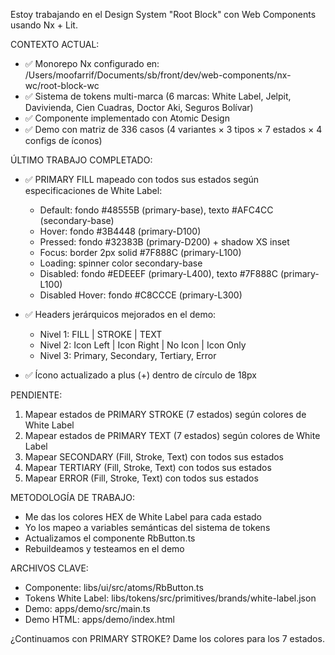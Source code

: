 Estoy trabajando en el Design System "Root Block" con Web Components usando Nx + Lit.

CONTEXTO ACTUAL:
- ✅ Monorepo Nx configurado en: /Users/moofarrif/Documents/sb/front/dev/web-components/nx-wc/root-block-wc
- ✅ Sistema de tokens multi-marca (6 marcas: White Label, Jelpit, Davivienda, Cien Cuadras, Doctor Aki, Seguros Bolívar)
- ✅ Componente <rb-button> implementado con Atomic Design
- ✅ Demo con matriz de 336 casos (4 variantes × 3 tipos × 7 estados × 4 configs de íconos)

ÚLTIMO TRABAJO COMPLETADO:
- ✅ PRIMARY FILL mapeado con todos sus estados según especificaciones de White Label:
  * Default: fondo #48555B (primary-base), texto #AFC4CC (secondary-base)
  * Hover: fondo #3B4448 (primary-D100)
  * Pressed: fondo #32383B (primary-D200) + shadow XS inset
  * Focus: border 2px solid #7F888C (primary-L100)
  * Loading: spinner color secondary-base
  * Disabled: fondo #EDEEEF (primary-L400), texto #7F888C (primary-L100)
  * Disabled Hover: fondo #C8CCCE (primary-L300)

- ✅ Headers jerárquicos mejorados en el demo:
  * Nivel 1: FILL | STROKE | TEXT
  * Nivel 2: Icon Left | Icon Right | No Icon | Icon Only
  * Nivel 3: Primary, Secondary, Tertiary, Error

- ✅ Ícono actualizado a plus (+) dentro de círculo de 18px

PENDIENTE:
1. Mapear estados de PRIMARY STROKE (7 estados) según colores de White Label
2. Mapear estados de PRIMARY TEXT (7 estados) según colores de White Label
3. Mapear SECONDARY (Fill, Stroke, Text) con todos sus estados
4. Mapear TERTIARY (Fill, Stroke, Text) con todos sus estados
5. Mapear ERROR (Fill, Stroke, Text) con todos sus estados

METODOLOGÍA DE TRABAJO:
- Me das los colores HEX de White Label para cada estado
- Yo los mapeo a variables semánticas del sistema de tokens
- Actualizamos el componente RbButton.ts
- Rebuildeamos y testeamos en el demo

ARCHIVOS CLAVE:
- Componente: libs/ui/src/atoms/RbButton.ts
- Tokens White Label: libs/tokens/src/primitives/brands/white-label.json
- Demo: apps/demo/src/main.ts
- Demo HTML: apps/demo/index.html

¿Continuamos con PRIMARY STROKE? Dame los colores para los 7 estados.